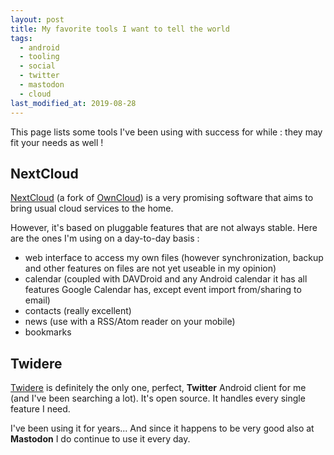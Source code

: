 ```yaml
---
layout: post
title: My favorite tools I want to tell the world
tags:
  - android
  - tooling
  - social
  - twitter
  - mastodon
  - cloud
last_modified_at: 2019-08-28
---
```


This page lists some tools I've been using with success for while : they may fit your needs as well !


## NextCloud

[NextCloud](https://nextcloud.com/) (a fork of [OwnCloud](https://owncloud.org/)) is a very promising software that aims to bring usual cloud services to the home.

However, it's based on pluggable features that are not always stable. Here are the ones I'm using on a day-to-day basis :

- web interface to access my own files (however synchronization, backup and other features on files are not yet useable in my opinion)
- calendar (coupled with DAVDroid and any Android calendar it has all features Google Calendar has, except event import from/sharing to email)
- contacts (really excellent)
- news (use with a RSS/Atom reader on your mobile)
- bookmarks


## Twidere

[Twidere](https://github.com/TwidereProject/Twidere-Android) is definitely the only one, perfect, **Twitter** Android client for me (and I've been searching a lot).
It's open source. It handles every single feature I need.

I've been using it for years... And since it happens to be very good also at **Mastodon** I do continue to use it every day.

